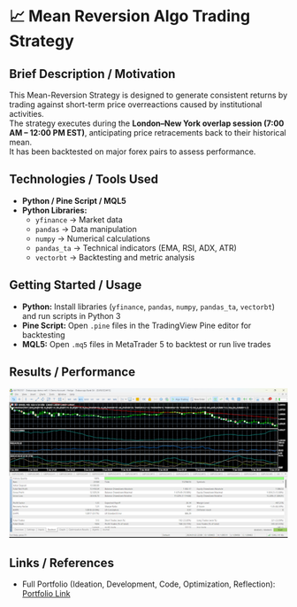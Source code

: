 # 📈 Mean Reversion Algo Trading Strategy

## Brief Description / Motivation
This Mean-Reversion Strategy is designed to generate consistent returns by trading against short-term price overreactions caused by institutional activities.  
The strategy executes during the **London–New York overlap session (7:00 AM – 12:00 PM EST)**, anticipating price retracements back to their historical mean.  
It has been backtested on major forex pairs to assess performance.

## Technologies / Tools Used
- **Python / Pine Script / MQL5**  
- **Python Libraries:**  
  - `yfinance` → Market data  
  - `pandas` → Data manipulation  
  - `numpy` → Numerical calculations  
  - `pandas_ta` → Technical indicators (EMA, RSI, ADX, ATR)  
  - `vectorbt` → Backtesting and metric analysis  

## Getting Started / Usage
- **Python:** Install libraries (`yfinance`, `pandas`, `numpy`, `pandas_ta`, `vectorbt`) and run scripts in Python 3  
- **Pine Script:** Open `.pine` files in the TradingView Pine editor for backtesting  
- **MQL5:** Open `.mq5` files in MetaTrader 5 to backtest or run live trades  

## Results / Performance
![image alt](https://github.com/Jordanbr2/Mean-Reversion-Algo-Trading/blob/5c8c880e6eff6813f7175f072dbb0c9879b3f723/Backtesting.png)
## Links / References
- Full Portfolio (Ideation, Development, Code, Optimization, Reflection):  
[Portfolio Link](https://docs.google.com/document/d/1NklvukPeGrMNjmrSPWzegBdigwNDbJ0vd90vO3n9wXQ/)
